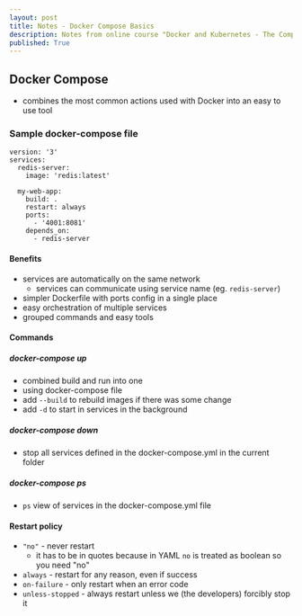```yaml
---
layout: post
title: Notes - Docker Compose Basics
description: Notes from online course "Docker and Kubernetes - The Complete Guide"
published: True
---
```


## Docker Compose
- combines the most common actions used with Docker into an easy to use tool

### Sample docker-compose file

```docker
version: '3'
services:
  redis-server:
    image: 'redis:latest'

  my-web-app:
    build: .
    restart: always
    ports:
      - '4001:8081'
    depends_on:
      - redis-server
```

#### Benefits
- services are automatically on the same network
	- services can communicate using service name (eg. `redis-server`)
- simpler Dockerfile with ports config in a single place
- easy orchestration of multiple services
- grouped commands and easy tools

#### Commands

##### docker-compose up
- combined build and run into one
- using docker-compose file
- add `--build` to rebuild images if there was some change
- add `-d` to start in services in the background
##### docker-compose down
- stop all services defined in the docker-compose.yml in the current folder
##### docker-compose ps
- `ps` view of services in the docker-compose.yml file

#### Restart policy
- `"no"` - never restart
	- it has to be in quotes because in YAML `no` is treated as boolean so you need "no"
- `always` - restart for any reason, even if success
- `on-failure` - only restart when an error code
- `unless-stopped` - always restart unless we (the developers) forcibly stop it
